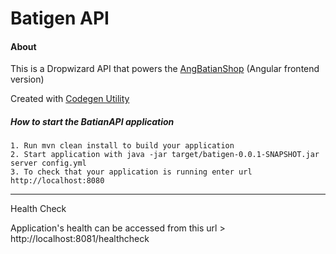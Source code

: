 # Batigen API

#### About
This is a Dropwizard API that powers the [AngBatianShop](https://github.com/david-matu/AngBatianShop) (Angular frontend version)

Created with [Codegen Utility](https://github.com/david-matu/api-codegen5)

##### How to start the BatianAPI application

    1. Run mvn clean install to build your application
    2. Start application with java -jar target/batigen-0.0.1-SNAPSHOT.jar server config.yml
    3. To check that your application is running enter url http://localhost:8080
___
Health Check

Application's health can be accessed from this url > http://localhost:8081/healthcheck

